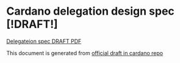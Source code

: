 # Cardano delegation design spec [!DRAFT!]

[Delegateion spec DRAFT PDF](delegation_design_spec.pdf)

This document is generated from [official draft in cardano repo](https://github.com/input-output-hk/cardano-sl/blob/fe6653822a6bc0aa007d6255a8511a562aad222e/docs/delegation_design_spec.md) 

